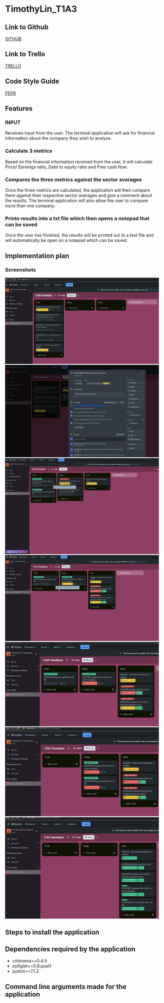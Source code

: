 # TimothyLin_T1A3

## Link to Github
[GITHUB](https://github.com/timtam8181/TimothyLin_T1A3)

## Link to Trello
[TRELLO](https://trello.com/b/gd8tRS0W/t1a3-timothylin)

## Code Style Guide
[PEP8](https://peps.python.org/pep-0008/#documentation-strings)

## Features

### INPUT
Receives input from the user. The terminal application will ask for financial information about the company they wish to analyse.
### Calculate 3 metrics
Based on the financial information received from the user, it will calculate Price/ Earnings ratio, Debt to equity ratio and Free cash flow.
### Compares the three metrics against the sector averages
Once the three metrics are calculated, the application will then compare them against their respective sector averages and give a comment about the results. The terminal application will also allow the user to compare more than one company.
### Prints results into a txt file which then opens a notepad that can be saved
Once the user has finished, the results will be printed out to a text file and will automatically be open on a notepad which can be saved.

## Implementation plan
### Screenshots
![Trello.1](docs/Trello.1.png)
![Trello.2](docs/Trello.2.png)
![Trello.3](docs/Trello.3.png)
![Trello.4](docs/Trello.4.png)
![Trello.5](docs/Trello.5.png)
![Trello.6](docs/Trello.6.png)
![Trello.7](docs/Trello.7.png)

## Steps to install the application

## Dependencies required by the application
- colorama==0.4.5  
- pyfiglet==0.8.post1  
- pytest==7.1.3  

## Command line arguments made for the application